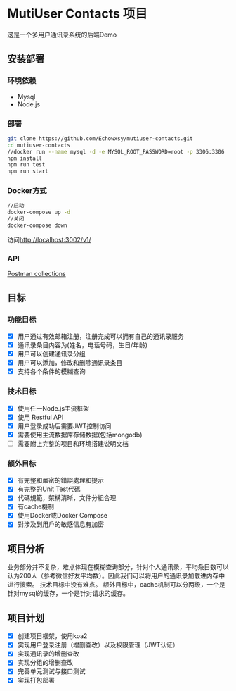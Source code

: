 # MutiUser Contacts 项目

这是一个多用户通讯录系统的后端Demo

## 安装部署

### 环境依赖

- Mysql
- Node.js

### 部署

```bash
git clone https://github.com/Echowxsy/mutiuser-contacts.git
cd mutiuser-contacts
//docker run --name mysql -d -e MYSQL_ROOT_PASSWORD=root -p 3306:3306  mysql:5.6
npm install
npm run test
npm run start
```

### Docker方式

```bash
//启动
docker-compose up -d
//关闭
docker-compose down
```

访问[http://localhost:3002/v1/](http://localhost:3002/v1/)

### API

[Postman collections](https://www.getpostman.com/collections/78b93eecede739b8d284)

## 目标

### 功能目标

- [x] 用户通过有效邮箱注册，注册完成可以拥有自己的通讯录服务
- [x] 通讯录条目内容为(姓名，电话号码，生日/年龄)
- [x] 用户可以创建通讯录分组
- [x] 用户可以添加，修改和删除通讯录条目
- [x] 支持各个条件的模糊查询

### 技术目标

- [x] 使用任一Node.js主流框架
- [x] 使用 Restful API
- [x] 用户登录成功后需要JWT控制访问
- [x] 需要使用主流数据库存储数据(包括mongodb)
- [ ] 需要附上完整的项目和环境搭建说明文档

### 额外目标

- [x] 有完整和嚴密的錯誤處理和提示
- [x] 有完整的Unit Test代碼
- [x] 代碼規範，架構清晰，文件分組合理
- [x] 有cache機制  
- [x] 使用Docker或Docker Compose
- [x] 對涉及到用戶的敏感信息有加密

## 项目分析

业务部分并不复杂，难点体现在模糊查询部分，针对个人通讯录，平均条目数可以认为200人（参考微信好友平均数）。因此我们可以将用户的通讯录加载进内存中进行搜索。
技术目标中没有难点。
额外目标中，cache机制可以分两级，一个是针对mysql的缓存，一个是针对请求的缓存。

## 项目计划

- [x] 创建项目框架，使用koa2
- [x] 实现用户登录注册（增删查改）以及权限管理（JWT认证）
- [x] 实现通讯录的增删查改
- [x] 实现分组的增删查改
- [x] 完善单元测试与接口测试
- [x] 实现打包部署
